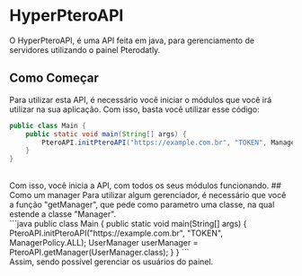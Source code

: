 # HyperPteroAPI
O HyperPteroAPI, é uma API feita em java, para gerenciamento de servidores utilizando o painel Pterodatly.
## Como Começar
Para utilizar esta API, é necessário você iniciar o módulos que você irá utilizar na sua aplicação. Com isso, basta você utilizar esse código:
<br/>
```java
public class Main {
    public static void main(String[] args) {
        PteroAPI.initPteroAPI("https://example.com.br", "TOKEN", ManagerPolicy.ALL);
    }
}
```
<br/>
Com isso, você inicia a API, com todos os seus módulos funcionando.
## Como um manager
Para utilizar algum gerenciador, é necessário que você a função "getManager", que pede como parametro uma classe, na qual estende a classe "Manager".
<br/>
```java
public class Main {
    public static void main(String[] args) {
        PteroAPI.initPteroAPI("https://example.com.br", "TOKEN", ManagerPolicy.ALL);
        UserManager userManager = PteroAPI.getManager(UserManager.class);
    }
}
```
<br/>
Assim, sendo possível gerenciar os usuários do painel.
